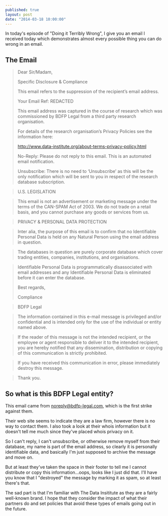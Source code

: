 ```yaml
---
published: true
layout: post
date: "2014-03-18 10:00:00"
---
```


In today's episode of "Doing it Terribly Wrong", I give you an email I received today which demonstrates almost every possible thing you can do wrong in an email.

## The Email

> Dear Sir/Madam,
> 
> Specific Disclosure & Compliance
> 
> This email refers to the suppression of the recipient’s email address.
> 
> Your Email Ref:  REDACTED
> 
> This email address was captured in the course of research which was commissioned by BDFP Legal from a third party research organisation.
> 
> For details of the research organisation’s Privacy Policies see the information here:
> 
> http://www.data-institute.org/about-terms-privacy-policy.html
> 
> 
> No-Reply: Please do not reply to this email. This is an automated email notification.
> 
> Unsubscribe:  There is no need to ‘Unsubscribe’ as this will be the only notification which will be sent to you in respect of the research database subscription.
 
> U.S.  LEGISLATION

> This email is not an advertisement or marketing message under the terms of the CAN-SPAM Act of 2003. We do not trade on a retail basis, and you cannot purchase any goods or services from us.
 
> PRIVACY & PERSONAL DATA PROTECTION

> Inter alia, the purpose of this email is to confirm that no Identifiable Personal Data is held on any Natural Person using the email address in question.

> The databases in question are purely corporate database which cover trading entities, companies, institutions, and organisations.

> Identifiable Personal Data is programmatically disassociated with email addresses and any Identifiable Personal Data is eliminated before it can enter the database.
> 
> 
> Best regards,
> 
> 
> 
> Compliance

> BDFP Legal
 
> The information contained in this e-mail message is privileged and/or confidential and is intended only for the use of the individual or entity named above.

> If the reader of this message is not the intended recipient, or the employee or agent responsible to deliver it to the intended recipient, you are hereby notified that any dissemination, distribution or copying of this communication is strictly prohibited.

> If you have received this communication in error, please immediately destroy this message.

> Thank you.

## So what is this BDFP Legal entity?

This email came from noreply@bdfp-legal.com, which is the first strike against them.

Their web site seems to indicate they are a law firm, however there is no way to contact them. I also took a look at their whois information but it doesn't tell me much since they've placed whois privacy on it.

So I can't reply, I can't unsubscribe, or otherwise remove myself from their database, my name is part of the email address, so clearly it is personally identifiable data, and basically I'm just supposed to archive the message and move on.

But at least they've taken the space in their footer to tell me I cannot distribute or copy this information...oops, looks like I just did that. I'll have you know that I "destroyed" the message by marking it as spam, so at least there's that.

The sad part is that I'm familiar with The Data Insititute as they are a fairly well-known brand. I hope that they consider the impact of what their partners do and set policies that avoid these types of emails going out in the future.

